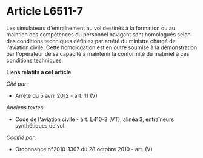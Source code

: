 # Article L6511-7

Les simulateurs d'entraînement au vol destinés à la formation ou au maintien des compétences du personnel navigant sont
homologués selon des conditions techniques définies par arrêté du ministre chargé de l'aviation civile. Cette homologation
est en outre soumise à la démonstration par l'opérateur de sa capacité à maintenir la conformité du matériel à ces conditions
techniques.

**Liens relatifs à cet article**

_Cité par_:

  - Arrêté du 5 avril 2012 - art. 11 (V)

_Anciens textes_:

  - Code de l'aviation civile - art. L410-3 (VT), alinéa 3, entraîneurs synthétiques de vol

_Codifié par_:

  - Ordonnance n°2010-1307 du 28 octobre 2010 - art. (V)
